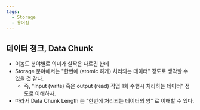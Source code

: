 ```yaml
---
tags:
  - Storage
  - 용어집
---
```

## 데이터 청크, Data Chunk

- 이놈도 분야별로 의미가 살짝은 다르긴 한데
- Storage 분야에서는 "한번에 (atomic 하게) 처리되는 데이터" 정도로 생각할 수 있을 것 같다.
	- 즉, "Input (write) 혹은 output (read) 작업 1회 수행시 처리하는 데이터" 정도로 이해하자.
- 따라서 Data Chunk Length 는 "한번에 처리되는 데이터의 양" 로 이해할 수 있다.